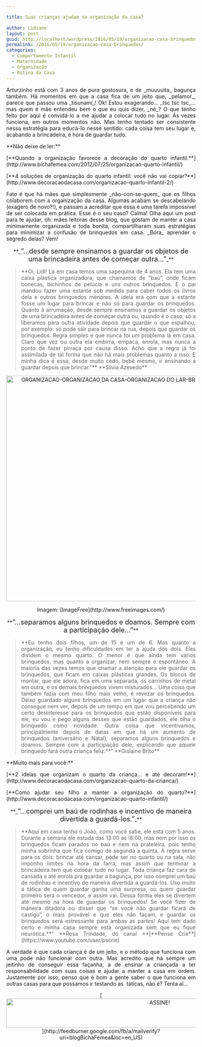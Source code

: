 ```yaml
---

title: Suas crianças ajudam na organização da casa?

author: Lidiane
layout: post
guid: http://localhost/wordpress/2016/05/19/organizacao-casa-brinquedos/
permalink: /2016/05/19/organizacao-casa-brinquedos/
categories:
  - Comportamento Infantil
  - Maternidade
  - Organização
  - Rotina da Casa
---
```

<p align="justify">
  Arturzinho está com 3 anos de pura gostosura, e de _muuuuita_ bagunça também. Há momentos em que a casa fica de um jeito que, _pelamor_, parece que passou uma _tisunami_! Ok! Estou exagerando… _tsc tsc tsc_… mas quem é mãe entendeu bem o que eu quis dizer, _né_? O que tenho feito por aqui é convidá-lo a me ajudar a colocar tudo no lugar. Ás vezes funciona, em outros momentos não. Mas tenho tentado ser consistente nessa estratégia para educá-lo nesse sentido: cada coisa tem seu lugar e, acabando a brincadeira, é hora de guardar tudo.
</p>

<p align="justify">
  **Não deixe de ler:**
</p>

<p align="justify">
  [**Quando a organização favorece a decoração do quarto infantil.**](http://www.bichafemea.com/2012/07/25/organizacao-quarto-infantil/) 
</p>

<p align="justify">
  [**4 soluções de organização do quarto infantil: você não vai copiar?**](http://www.decoracaodacasa.com/organizacao-quarto-infantil-2/) 
</p>

<p align="justify">
  Fato é que há mães que simplesmente _não-con-se-guem_ que os filhos colaborem com a organização da casa. Algumas acabam se descabelando (exagero de novo?!), e passam a acreditar que essa é uma tarefa impossível de ser colocada em prática. Esse é o seu caso? Calma! Olha aqui um post para te ajudar, oh: mães leitoras desse blog, que gostam de manter a casa minimamente organizada e toda bonita, compartilharam suas estratégias para minimizar a confusão de brinquedos em casa. _Bóra_ aprender o segredo delas? Vem!
</p>

<p align="center">
  **_<span style="font-size: large;">“…desde sempre ensinamos a guardar os objetos de uma brincadeira antes de começar outra…”</span>_**
</p>

> <p align="justify">
>   **Oi, Lidi! Lá em casa temos uma sapequina de 4 anos. Ela tem uma caixa plástica organizadora, que chamamos de &#8220;baú&#8221;, onde ficam bonecas, bichinhos de pelúcia e uns outros brinquedos. E o pai mandou fazer uma estante sob medida para caber todos os livros dela e outros brinquedos menores. A ideia era com que a estante fosse um lugar para brincar e não só para guardar os brinquedos. Quanto à arrumação, desde sempre ensinamos a guardar os objetos de uma brincadeira antes de começar outra ou, quando é o caso, só a liberamos para outra atividade depois que guardar o que espalhou; por exemplo: só pode sair para brincar na rua, depois que guardar os brinquedos. Regra simples e que nunca foi um problema lá em casa. Claro que vez ou outra ela embirra, empaca, enrola, mas nunca a ponto de fazer pirraça por causa disso. Acho que a regra já foi assimilada de tal forma que não há mais problemas quanto a isso. E minha dica é essa, desde muito cedo, bebê mesmo, ir ensinando a guardar depois que brincar.”** **Silvia Azevedo**
> </p>

<p align="center">
  <img class="alignnone size-full wp-image-12546" src="http://www.trololodemulher.com.br/blog/wp-content/uploads/2016/05/ORGANIZACAO-ORGANIZACAO-DA-CASA-ORGANIZACAO-DO-LAR-BRINQUEDOS.jpg" alt="ORGANIZACAO-ORGANIZACAO DA CASA-ORGANIZACAO DO LAR-BRINQUEDOS" width="600" height="600" />
</p>

<p align="center">
  Imagem: [ImageFree](http://www.freeimages.com/) 
</p>

<p align="center">
  **<span style="font-size: large;">“…separamos alguns brinquedos e doamos. Sempre com a participação dele…”</span>**
</p>

> <p align="justify">
>   **Eu tenho dois filhos, um de 15 e um de 6. Mas quanto a organização, eu tenho dificuldades em ter a ajuda dos dois. Eles dividem o mesmo quarto. O menor é que ainda tem vários brinquedos, mas quanto a organizar, nem sempre é espontâneo. A maioria das vezes temos que chamar a atenção para ele guardar os brinquedos, que ficam em caixas plásticas grandes. Os blocos de montar, que ele adora, fica em uma separada, os carrinhos de metal em outra, e os demais brinquedos vivem misturados&#8230; Uma coisa que também fazia com meu filho mais velho, é revezar os brinquedos. Deixo guardado alguns brinquedos em um lugar que a criança não consegue nem ver, depois de um tempo em que vou percebendo um certo desinteresse para os brinquedos que estão disponíveis para ele, eu vou e pego alguns desses que estão guardados, ele olha o brinquedo como novidade. Outra coisa que incentivamos, principalmente depois de datas em que há um aumento de brinquedos (aniversário e Natal), separamos alguns brinquedos e doamos. Sempre com a participação dele, explicando que aquele brinquedo fará outra criança feliz.**” **Gislaine Brito**
> </p>

<p align="justify">
  **Muito mais para você:**
</p>

<p align="justify">
  [**2 ideias que organizam o quarto da criança… e até decoram!**](http://www.decoracaodacasa.com/organizacao-quarto-da-crianca/) 
</p>

<p align="justify">
  [**Como ajudar seu filho a manter a organização do quarto?**](http://www.decoracaodacasa.com/organizacao-quarto-infantil/) 
</p>

<p align="center">
  **_<span style="font-size: large;">“…comprei um baú de rodinhas e incentivo de maneira divertida a guardá-los.”</span>_**
</p>

> <p align="justify">
>   **Aqui em casa tenho o João, como você sabe, ele está com 5 anos. Durante a semana ele estuda das 13:00 as !8:00, mas nem por isso os brinquedos ficam parados no baú e nem na prateleira, pois tenho minha sobrinha que fica comigo de segunda a quinta. A regra serve para os dois: brincar até cansar, pode ser no quarto ou na sala, não imponho limites na hora da farra, mas assim que terminar a brincadeira tem que colocar tudo no lugar. Toda criança faz cara de cansada e até enrola pra guardar a bagunça, por isso comprei um baú de rodinhas e incentivo de maneira divertida a guardá-los. Uso muito a tática de quem guardar ganha uma surpresa, ou quem guardar primeiro será o vencedor, e assim vai. Dessa forma eles se divertem até mesmo na hora de guardar os brinquedos! Se você fizer de maneira ditadora ou disser que &#8220;se você não guardar ficará de castigo&#8221;, o mais provável e que eles não façam, e guardar os brinquedos será estressante para ambas as partes! Aqui tem dado certo e minha casa sempre está organizada sem que eu fique neurótica.**” **Rosa Trindade, do canal **[**Pense Crie**](https://www.youtube.com/user/pscrie) 
> </p>

<p align="justify">
  A verdade é que cada criança é de um jeito, e o método que funciona com uma pode não funcionar com outra. Mas acredito que há sempre um jeitinho de conseguir essa façanha, a de ensinar a criançada a ter responsabilidade com suas coisas e ajudar a manter a casa em ordem. Justamente por isso, penso que é bom a gente saber o que funciona em outras casas para que possamos ir testando as  táticas, não é? Tenta aí…
</p>

<p align="center">
  [<img class="alignnone size-full wp-image-10439" src="http://www.trololodemulher.com.br/blog/wp-content/uploads/2014/09/ASSINE.png" alt="ASSINE!" width="800" height="78" />](http://feedburner.google.com/fb/a/mailverify?uri=blogBichaFemea&loc=en_US) 
</p>

<p align="justify">